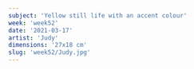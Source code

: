 ```yaml
---
subject: 'Yellow still life with an accent colour'
week: 'week52'
date: '2021-03-17'
artist: 'Judy'
dimensions: '27x18 cm'
slug: 'week52/Judy.jpg'
---
```

